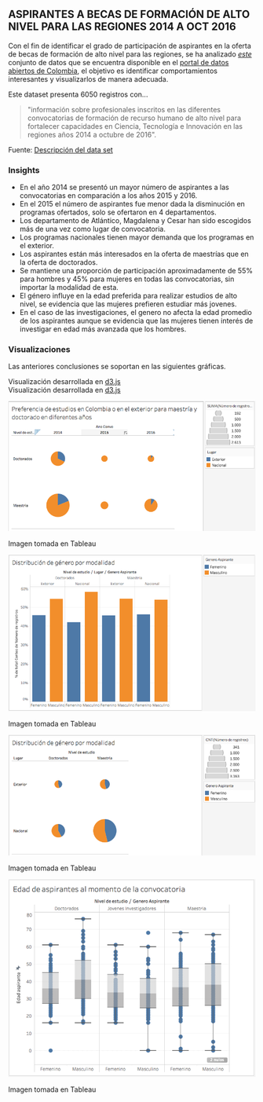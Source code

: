 <link rel="stylesheet" type="text/css" href="assets/css/main.css" />
<script type="text/javascript" src="https://d3js.org/d3.v4.min.js"></script> 

## ASPIRANTES A BECAS DE FORMACIÓN DE ALTO NIVEL PARA LAS REGIONES 2014 A OCT 2016

Con el fin de identificar el grado de participación de aspirantes en la oferta de becas de formación de alto nivel para las regiones, se ha analizado _[este](https://www.datos.gov.co/Ciencia-Tecnolog-a-e-Innovaci-n/ASPIRANTES-A-BECAS-DE-FORMACION-DE-ALTO-NIVEL-PARA/j6gt-keey)_  conjunto de datos que se encuentra disponible en el [portal de datos abiertos de Colombia](https://www.datos.gov.co), el objetivo es identificar comportamientos interesantes y visualizarlos de manera adecuada.

Este dataset presenta 6050 registros con...
>"información sobre profesionales inscritos en las diferentes convocatorias de formación de recurso humano de alto nivel para fortalecer capacidades en Ciencia, Tecnología e Innovación en las regiones años 2014 a octubre de 2016".

Fuente: [Descripción del data set](https://www.datos.gov.co/Ciencia-Tecnolog-a-e-Innovaci-n/ASPIRANTES-A-BECAS-DE-FORMACION-DE-ALTO-NIVEL-PARA/j6gt-keey)

### Insights

- En el año 2014 se presentó un mayor número de aspirantes a las convocatorias en comparación a los años 2015 y 2016.
- En el 2015 el número de aspirantes fue menor dada la disminución en programas ofertados, solo se ofertaron en 4 departamentos.
- Los departamento de Atlántico, Magdalena y Cesar han sido escogidos más de una vez como lugar de convocatoria.
- Los programas nacionales tienen mayor demanda que los programas en el exterior.
- Los aspirantes están más interesados en la oferta de maestrías que en la oferta de doctorados.
- Se mantiene una proporción de participación aproximadamente de 55% para hombres y 45% para mujeres en todas las convocatorias, sin importar la modalidad de esta.
- El género influye en la edad preferida para realizar estudios de alto nivel, se evidencia que las mujeres prefieren estudiar más jovenes.
- En el caso de las investigaciones, el genero no afecta la edad promedio de los aspirantes aunque se evidencia que las mujeres tienen interés de investigar en edad más avanzada que los hombres.

### Visualizaciones

Las anteriores conclusiones se soportan en las siguientes gráficas.

<div id="aspirante-depto-anho"></div>
<footer class="imagetitle">Visualización desarrollada en <a href="https://d3js.org/" target="_blank">d3.js</a> </footer>

<div id="aspirante-modalidad-genero"></div>
<footer class="imagetitle">Visualización desarrollada en <a href="https://d3js.org/" target="_blank">d3.js</a> </footer>

<script src="assets/js/scatterPlot.js"></script>
<!-- <script async src="//jsfiddle.net/jamancholam/jynqzezs/embed/result,js/"></script> -->

<!-- ![imagen test](assets/img/aspirante-depto-anho.png) -->
![imagen test](assets/img/modalidad-anho.png "Imagen tomada en Tableau")
<footer class="imagetitle">Imagen tomada en Tableau</footer>

<!-- ![imagen test](assets/img/aspirante-modalidad-genero.png) -->
![imagen test](assets/img/genero-modalidad-barchart.png "Imagen tomada en Tableau")
<footer class="imagetitle">Imagen tomada en Tableau</footer>

![imagen test](assets/img/genero-modalidad-piechart.png "Imagen tomada en Tableau")
<footer class="imagetitle">Imagen tomada en Tableau</footer>

![imagen test](assets/img/distribucion-edad.png "Imagen tomada en Tableau")
<footer class="imagetitle">Imagen tomada en Tableau</footer>


<!-- ```markdown
Syntax highlighted code block

# Header 1
## Header 2
### Header 3

- Bulleted
- List

1. Numbered
2. List

**Bold** and _Italic_ and `Code` text

[Link](url) and ![Image](src)
``` -->

<!-- For more details see [GitHub Flavored Markdown](https://guides.github.com/features/mastering-markdown/). -->

